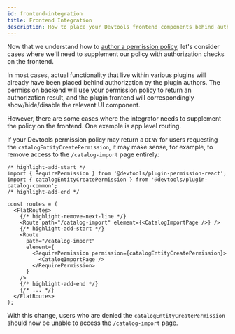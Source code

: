 ```yaml
---
id: frontend-integration
title: Frontend Integration
description: How to place your Devtools frontend components behind authorization
---
```


Now that we understand how to [author a permission policy](./writing-a-policy.md), let's consider cases where we'll need to supplement our policy with authorization checks on the frontend.

In most cases, actual functionality that live within various plugins will already have been placed behind authorization by the plugin authors. The permission backend will use your permission policy to return an authorization result, and the plugin frontend will correspondingly show/hide/disable the relevant UI component.

However, there are some cases where the integrator needs to supplement the policy on the frontend. One example is app level routing.

If your Devtools permission policy may return a `DENY` for users requesting the `catalogEntityCreatePermission`, it may make sense, for example, to remove access to the `/catalog-import` page entirely:

```tsx title="packages/app/src/App.tsx"
/* highlight-add-start */
import { RequirePermission } from '@devtools/plugin-permission-react';
import { catalogEntityCreatePermission } from '@devtools/plugin-catalog-common';
/* highlight-add-end */

const routes = (
  <FlatRoutes>
    {/* highlight-remove-next-line */}
    <Route path="/catalog-import" element={<CatalogImportPage />} />
    {/* highlight-add-start */}
    <Route
      path="/catalog-import"
      element={
        <RequirePermission permission={catalogEntityCreatePermission}>
          <CatalogImportPage />
        </RequirePermission>
      }
    />
    {/* highlight-add-end */}
    {/* ... */}
  </FlatRoutes>
);
```

With this change, users who are denied the `catalogEntityCreatePermission` should now be unable to access the `/catalog-import` page.
